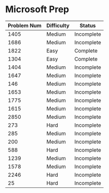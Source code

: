 # Microsoft Prep

| Problem Num | Difficulty | Status |
| --------- | ------ | ---------- |
| 1405      | Medium | Incomplete |
| 1686      | Medium | Incomplete |
| 1822      | Easy   | Complete   |
| 1304      | Easy   | Complete   |
| 1404      | Medium | Incomplete |
| 1647      | Medium | Incomplete |
| 146       | Medium | Incomplete |
| 1653      | Medium | Incomplete |
| 1775      | Medium | Incomplete |
| 1615      | Medium | Incomplete |
| 2850      | Medium | Incomplete |
| 273       | Hard   | Incomplete |
| 285       | Medium | Incomplete |
| 200       | Medium | Incomplete |
| 588       | Hard   | Incomplete |
| 1239      | Medium | Incomplete |
| 1578      | Medium | Incomplete |
| 2246      | Hard   | Incomplete |
| 25        | Hard   | Incomplete |